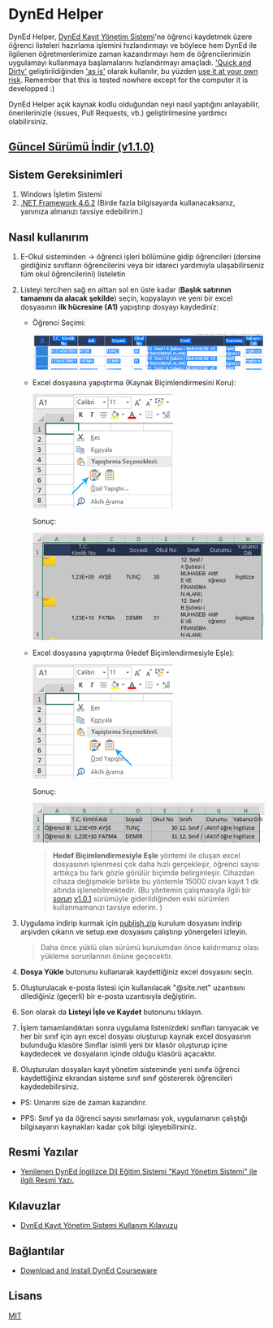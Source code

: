 # DynEd Helper

DynEd Helper, [DynEd Kayıt Yönetim Sistemi](http://dynedkayityonetimisistemi.meb.gov.tr)'ne öğrenci kaydetmek üzere öğrenci listeleri hazırlama işlemini hızlandırmayı ve böylece hem DynEd ile ilgilenen öğretmenlerimize zaman kazandırmayı hem de  öğrencilerimizin uygulamayı kullanmaya başlamalarını hızlandırmayı amaçladı. ['Quick and Dirty'](https://dictionary.cambridge.org/tr/s%C3%B6zl%C3%BCk/ingilizce/quick-and-dirty) geliştirildiğinden ['as is'](https://dictionary.cambridge.org/tr/s%C3%B6zl%C3%BCk/ingilizce/as-is) olarak kullanılır, bu yüzden [use it at your own risk](https://www.ldoceonline.com/dictionary/at-your-own-risk). Remember that this is tested nowhere except for the computer it is developped :)

DynEd Helper açık kaynak kodlu olduğundan neyi nasıl yaptığını anlayabilir, önerilerinizle (issues, Pull Requests, vb.) geliştirilmesine yardımcı olabilirsiniz.

## [Güncel Sürümü İndir (v1.1.0)](https://github.com/kayagultekin/DynEdHelper/releases/download/v1.1.0/DynEdHelper-1.1.0.zip)

## Sistem Gereksinimleri

1. Windows İşletim Sistemi
2. [.NET Framework 4.6.2](https://www.microsoft.com/net/download/dotnet-framework-runtime/net462) (Birde fazla bilgisayarda kullanacaksanız, yanınıza almanızı tavsiye edebilirim.)

## Nasıl kullanırım

1. E-Okul sisteminden -> öğrenci işleri bölümüne gidip öğrencileri (dersine girdiğiniz sınıfların öğrencilerini veya bir idareci yardımıyla ulaşabilirseniz tüm okul öğrencilerini) listeletin

2. Listeyi tercihen sağ en alttan sol en üste kadar (**Başlık satırının tamamını da alacak şekilde**) seçin, kopyalayın ve yeni bir excel dosyasının **ilk hücresine (A1)** yapıştırıp dosyayı kaydediniz:
    * Öğrenci Seçimi: 
    
        ![Öğrenci Seçimi](https://github.com/kayagultekin/DynEdHelper/blob/master/docs/images/OgrenciSecimi.png)
    * Excel dosyasına yapıştırma (Kaynak Biçimlendirmesini Koru):

         ![Kaynak Biçimlendirmesini Koru - sağ tık menüsü](https://github.com/kayagultekin/DynEdHelper/blob/master/docs/images/KaynakBicimlendirmesiniKoru-RightClick.png)

        Sonuç:
        
         ![Kaynak Biçimlendirmesini Koru](https://github.com/kayagultekin/DynEdHelper/blob/master/docs/images/KaynakBicimlendirmesiniKoru.png)

    * Excel dosyasına yapıştırma (Hedef Biçimlendirmesiyle Eşle):

        ![Hedef Biçimlendirmesiyle Eşle - sağ tık menüsü](https://github.com/kayagultekin/DynEdHelper/blob/master/docs/images/HedefBicimlendirmesiyleEsle-RightClick.png)

        Sonuç:

        ![Hedef Biçimlendirmesiyle Eşle](https://github.com/kayagultekin/DynEdHelper/blob/master/docs/images/HedefBicimlendirmesiyleEsle.png)

        > **Hedef Biçimlendirmesiyle Eşle** yöntemi ile oluşan excel dosyasının işlenmesi çok daha hızlı gerçekleşir, öğrenci sayısı arttıkça bu fark gözle görülür biçimde belirginleşir. Cihazdan cihaza değişmekle birlikte bu yöntemle 15000 civarı kayıt 1 dk altında işlenebilmektedir. (Bu yöntemin çalışmasıyla ilgili bir [*sorun*](https://github.com/kayagultekin/DynEdHelper/issues/4)  [v1.0.1](https://github.com/kayagultekin/DynEdHelper/releases/tag/v1.0.1) sürümüyle giderildiğinden eski sürümleri kullanmamanızı tavsiye ederim. )

3. Uygulama indirip kurmak için [publish.zip](https://github.com/kayagultekin/DynEdHelper/releases/download/v1.0.1/publish.zip) kurulum dosyasını indirip arşivden çıkarın ve setup.exe dosyasını çalıştırıp yönergeleri izleyin.

    > Daha önce yüklü olan sürümü kurulumdan önce kaldırmanız olası yükleme sorunlarının önüne geçecektir.

4. **Dosya Yükle** butonunu kullanarak kaydettiğiniz excel dosyasını seçin.
5. Oluşturulacak e-posta listesi için kullanılacak "@site.net" uzantısını dilediğiniz (geçerli) bir e-posta uzantısıyla değiştirin.
6. Son olarak da **Listeyi İşle ve Kaydet** butonunu tıklayın.
7. İşlem tamamlandıktan sonra uygulama listenizdeki sınıfları tanıyacak ve her bir sınıf için ayrı excel dosyası oluşturup kaynak excel dosyasının bulunduğu klasöre Sınıflar isimli yeni bir klasör oluşturup içine kaydedecek ve dosyaların içinde olduğu klasörü açacaktır.
8. Oluşturulan dosyaları kayıt yönetim sisteminde  yeni sınıfa öğrenci kaydettiğiniz ekrandan sisteme sınıf sınıf göstererek öğrencileri kaydedebilirsiniz.

* PS: Umarım size de zaman kazandırır.

* PPS: Sınıf ya da öğrenci sayısı sınırlaması yok, uygulamanın çalıştığı bilgisayarın kaynakları kadar çok bilgi işleyebilirsiniz.

## Resmi Yazılar

* [Yenilenen DynEd İngilizce Dil Eğitim Sistemi "Kayıt Yönetim Sistemi" ile ilgili Resmi Yazı.](http://tegm.meb.gov.tr/meb_iys_dosyalar/2017_03/30140144_resmi_yazY.pdf)

## Kılavuzlar

* [DynEd Kayıt Yönetim Sistemi Kullanım Kılavuzu](http://tegm.meb.gov.tr/meb_iys_dosyalar/2017_03/30140103_DynEd_KayYt_YoYnetimi_Sitesi_KullanYm_KYlavuzu.pdf)

## Bağlantılar

* [Download and Install DynEd Courseware](http://web2.dyned.com/download/student.shtml.en)

## Lisans

[MIT](https://github.com/kayagultekin/DynEdHelper.Desktop/blob/master/LICENSE)

